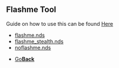 ## Flashme Tool

Guide on how to use this can be found <a href="https://wiki.gbatemp.net/wiki/FlashMe">Here<a/>

  <ul>
    <li><a href="flashme.nds">flashme.nds</a></li>
    <li><a href="flashme_stealth.nds">flashme_stealth.nds</a></li>
    <li><a href="noflashme.nds">noflashme.nds</a></li>
  </ul>



<onebutton>
<ul>
            <li><a href="../">Go<strong>Back</strong></a></li>
          </ul>
</onebutton>
